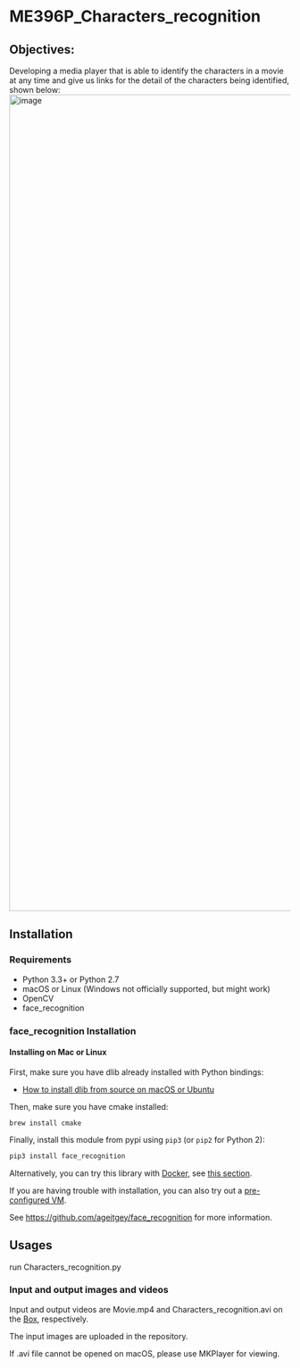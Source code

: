 # ME396P_Characters_recognition

## Objectives:
Developing a media player that is able to identify the characters in a movie at any time and give us links for the detail of the characters being identified, shown below:
<img width="1462" alt="image" src="https://user-images.githubusercontent.com/112068708/206894720-e0308475-9b49-463b-938c-e9bfa9e441fe.png">




## Installation

### Requirements

  * Python 3.3+ or Python 2.7
  * macOS or Linux (Windows not officially supported, but might work)
  * OpenCV
  * face_recognition

### face_recognition Installation

#### Installing on Mac or Linux

First, make sure you have dlib already installed with Python bindings:

  * [How to install dlib from source on macOS or Ubuntu](https://gist.github.com/ageitgey/629d75c1baac34dfa5ca2a1928a7aeaf)
  
Then, make sure you have cmake installed:  
 
```brew install cmake```

Finally, install this module from pypi using `pip3` (or `pip2` for Python 2):

```bash
pip3 install face_recognition
```

Alternatively, you can try this library with [Docker](https://www.docker.com/), see [this section](#deployment).

If you are having trouble with installation, you can also try out a
[pre-configured VM](https://medium.com/@ageitgey/try-deep-learning-in-python-now-with-a-fully-pre-configured-vm-1d97d4c3e9b).

See https://github.com/ageitgey/face_recognition for more information.

## Usages

run Characters_recognition.py

### Input and output images and videos

Input and output videos are Movie.mp4 and Characters_recognition.avi on the [Box](https://utexas.app.box.com/folder/177206050234?s=558vqe2g22wz5dubw3t5lb4xnl3yn3c7), respectively. 

The input images are uploaded in the repository. 

If .avi file cannot be opened on macOS, please use MKPlayer for viewing. 


